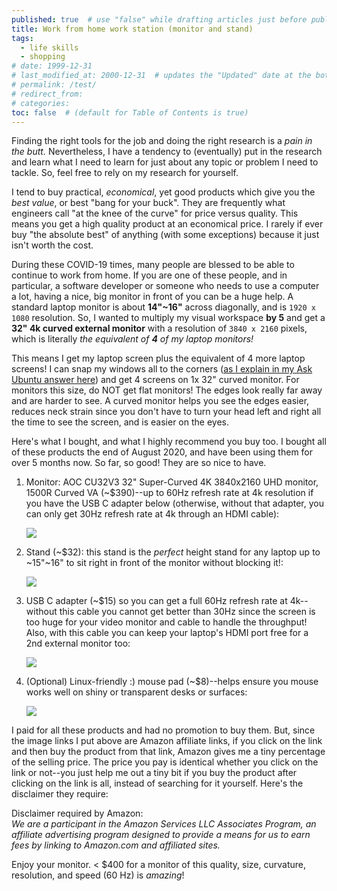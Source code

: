```yaml
---
published: true  # use "false" while drafting articles just before publishing
title: Work from home work station (monitor and stand)
tags: 
  - life skills
  - shopping
# date: 1999-12-31
# last_modified_at: 2000-12-31  # updates the "Updated" date at the bottom!
# permalink: /test/
# redirect_from: 
# categories: 
toc: false  # (default for Table of Contents is true)
---
```


Finding the right tools for the job and doing the right research is a _pain in the butt._ Nevertheless, I have a tendency to (eventually) put in the research and learn what I need to learn for just about any topic or problem I need to tackle. So, feel free to rely on my research for yourself. 

I tend to buy practical, _economical_, yet good products which give you the _best value_, or best "bang for your buck". They are frequently what engineers call "at the knee of the curve" for price versus quality. This means you get a high quality product at an economical price. I rarely if ever buy "the absolute best" of anything (with some exceptions) because it just isn't worth the cost.

During these COVID-19 times, many people are blessed to be able to continue to work from home. If you are one of these people, and in particular, a software developer or someone who needs to use a computer a lot, having a nice, big monitor in front of you can be a huge help. A standard laptop monitor is about **14"\~16"** across diagonally, and is `1920 x 1080` resolution. So, I wanted to multiply my visual workspace **by 5** and get a **32" 4k curved external monitor** with a resolution of `3840 x 2160` pixels, which is literally _the equivalent of **4** of my laptop monitors!_ 

This means I get my laptop screen plus the equivalent of 4 more laptop screens! I can snap my windows all to the corners ([as I explain in my Ask Ubuntu answer here](https://askubuntu.com/a/1089033/327339)) and get 4 screens on 1x 32" curved monitor. For monitors this size, do NOT get flat monitors! The edges look really far away and are harder to see. A curved monitor helps you see the edges easier, reduces neck strain since you don't have to turn your head left and right all the time to see the screen, and is easier on the eyes. 

Here's what I bought, and what I highly recommend you buy too. I bought all of these products the end of August 2020, and have been using them for over 5 months now. So far, so good! They are so nice to have.

1. Monitor: AOC CU32V3 32" Super-Curved 4K 3840x2160 UHD monitor, 1500R Curved VA (\~$390)--up to 60Hz refresh rate at 4k resolution if you have the USB C adapter below (otherwise, without that adapter, you can only get 30Hz refresh rate at 4k through an HDMI cable): 

    <a href="https://www.amazon.com/dp/B083TDZJD7?&linkCode=li3&tag=wwwel-20&linkId=253c9e0a39a1d3ba85678489a71e8ad4&language=en_US&ref_=as_li_ss_il" target="_blank"><img border="0" src="//ws-na.amazon-adsystem.com/widgets/q?_encoding=UTF8&ASIN=B083TDZJD7&Format=_SL500_&ID=AsinImage&MarketPlace=US&ServiceVersion=20070822&WS=1&tag=wwwel-20&language=en_US" ></a><img src="https://ir-na.amazon-adsystem.com/e/ir?t=wwwel-20&language=en_US&l=li3&o=1&a=B083TDZJD7" width="1" height="1" border="0" alt="" style="border:none !important; margin:0px !important;" />

1. Stand (\~$32): this stand is the _perfect_ height stand for any laptop up to \~15"\~16" to sit right in front of the monitor without blocking it!: 

    <a href="https://www.amazon.com/dp/B07FQRY349?&linkCode=li2&tag=wwwel-20&linkId=ce79b95a8031f5b0205ec230c243b842&language=en_US&ref_=as_li_ss_il" target="_blank"><img border="0" src="//ws-na.amazon-adsystem.com/widgets/q?_encoding=UTF8&ASIN=B07FQRY349&Format=_SL400_&ID=AsinImage&MarketPlace=US&ServiceVersion=20070822&WS=1&tag=wwwel-20&language=en_US" ></a><img src="https://ir-na.amazon-adsystem.com/e/ir?t=wwwel-20&language=en_US&l=li2&o=1&a=B07FQRY349" width="1" height="1" border="0" alt="" style="border:none !important; margin:0px !important;" />

1. USB C adapter (\~$15) so you can get a full 60Hz refresh rate at 4k--without this cable you cannot get better than 30Hz since the screen is too huge for your video monitor and cable to handle the throughput! Also, with this cable you can keep your laptop's HDMI port free for a 2nd external monitor too: 

    <a href="https://www.amazon.com/dp/B07YDNSGY2?&linkCode=li3&tag=wwwel-20&linkId=88fc48417611716d4ff46c3a3a1ec6da&language=en_US&ref_=as_li_ss_il" target="_blank"><img border="0" src="//ws-na.amazon-adsystem.com/widgets/q?_encoding=UTF8&ASIN=B07YDNSGY2&Format=_SL250_&ID=AsinImage&MarketPlace=US&ServiceVersion=20070822&WS=1&tag=wwwel-20&language=en_US" ></a><img src="https://ir-na.amazon-adsystem.com/e/ir?t=wwwel-20&language=en_US&l=li3&o=1&a=B07YDNSGY2" width="1" height="1" border="0" alt="" style="border:none !important; margin:0px !important;" />

1. (Optional) Linux-friendly :) mouse pad (\~$8)--helps ensure you mouse works well on shiny or transparent desks or surfaces: 

    <a href="https://www.amazon.com/dp/B06XBBFTMJ?&linkCode=li3&tag=wwwel-20&linkId=559353e54d9ebf6763405c1a832edd2a&language=en_US&ref_=as_li_ss_il" target="_blank"><img border="0" src="//ws-na.amazon-adsystem.com/widgets/q?_encoding=UTF8&ASIN=B06XBBFTMJ&Format=_SL250_&ID=AsinImage&MarketPlace=US&ServiceVersion=20070822&WS=1&tag=wwwel-20&language=en_US" ></a><img src="https://ir-na.amazon-adsystem.com/e/ir?t=wwwel-20&language=en_US&l=li3&o=1&a=B06XBBFTMJ" width="1" height="1" border="0" alt="" style="border:none !important; margin:0px !important;" />


I paid for all these products and had no promotion to buy them. But, since the image links I put above are Amazon affiliate links, if you click on the link and then buy the product from that link, Amazon gives me a tiny percentage of the selling price. The price you pay is identical whether you click on the link or not--you just help me out a tiny bit if you buy the product after clicking on the link is all, instead of searching for it yourself. Here's the disclaimer they require:

Disclaimer required by Amazon:  
_We are a participant in the Amazon Services LLC Associates Program, an affiliate advertising program designed to provide a means for us to earn fees by linking to Amazon.com and affiliated sites._


Enjoy your monitor. < $400 for a monitor of this quality, size, curvature, resolution, and speed (60 Hz) is _amazing_!
